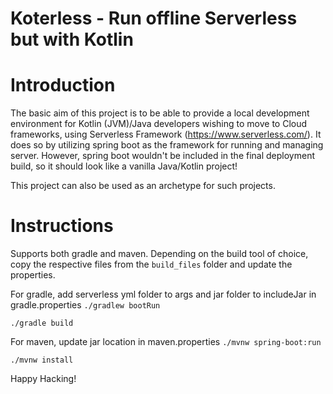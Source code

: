 # Koterless - Run offline Serverless but with Kotlin

# Introduction
The basic aim of this project is to be able to provide a local development environment for Kotlin (JVM)/Java developers wishing to move to Cloud frameworks, using Serverless Framework (https://www.serverless.com/). It does so by utilizing spring boot as the framework for running and managing server. However, spring boot wouldn't be included in the final deployment build, so it should look like a vanilla Java/Kotlin project!

This project can also be used as an archetype for such projects.

# Instructions
Supports both gradle and maven. Depending on the build tool of choice, copy the respective files from the `build_files` folder and update the properties.  

For gradle, add serverless yml folder to args and jar folder to includeJar in gradle.properties
`./gradlew bootRun`

`./gradle build`

For maven, update jar location in maven.properties
`./mvnw spring-boot:run`

`./mvnw install`


Happy Hacking!